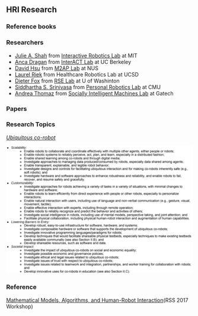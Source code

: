 ## HRI Research

### Reference books

### Researchers
* [Julie A. Shah](http://people.csail.mit.edu/julie_a_shah/Welcome.html) from [Interactive Robotics Lab](http://interactive.mit.edu/) at MIT
* [Anca Dragan](http://people.eecs.berkeley.edu/~anca/) from [InterACT Lab](http://interact.berkeley.edu/) at UC Berkeley
* [David Hsu](http://www.comp.nus.edu.sg/~dyhsu/) from [M2AP Lab](http://motion.comp.nus.edu.sg/) at NUS
* [Laurel Riek](http://cseweb.ucsd.edu/~lriek/) from Healthcare Robotics Lab at UCSD
* [Dieter Fox](https://homes.cs.washington.edu/~fox/) from [RSE Lab](http://rse-lab.cs.washington.edu/) at U of Washinton
* [Siddhartha S. Srinivasa](https://homes.cs.washington.edu/~siddh/) from [Personal Robotics Lab](http://personalrobotics.ri.cmu.edu/) at CMU
* [Andrea Thomaz](https://www.cc.gatech.edu/~athomaz/) from [Socially Intelligent Machines Lab](https://www.cc.gatech.edu/social-machines/) at Gatech


### Papers


### Research Topics

*[Ubiquitous co-robot](pdf/nsf18518.pdf)* 

![alt NSF](image/co-robot.png)

### Reference 
[Mathematical Models, Algorithms, and Human-Robot Interaction](http://www.personalrobotics.ri.cmu.edu/workshops/ahri2017/)(RSS 2017 Workshop)
